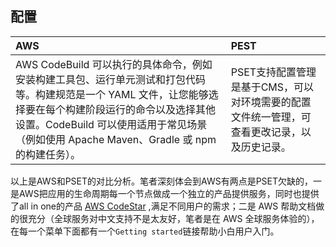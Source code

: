 ## 配置

| AWS | PEST |
| :--- | :--- |
| AWS CodeBuild 可以执行的具体命令，例如安装构建工具包、运行单元测试和打包代码等。构建规范是一个 YAML 文件，让您能够选择要在每个构建阶段运行的命令以及选择其他设置。CodeBuild 可以使用适用于常见场景（例如使用 Apache Maven、Gradle 或 npm 的构建任务）。 | PSET支持配置管理是基于CMS，可以对环境需要的配置文件统一管理，可查看更改记录，以及历史记录。 |

以上是AWS和PSET的对比分析。笔者深刻体会到AWS有两点是PSET欠缺的，一是AWS把应用的生命周期每一个节点做成一个独立的产品提供服务，同时也提供了all in one的产品 [AWS CodeStar]() ,满足不同用户的需求；二是 AWS 帮助文档做的很充分（全球服务对中文支持不是太友好，笔者是在 AWS 全球服务体验的），在每一个菜单下面都有一个`Getting started`链接帮助小白用户入门。

